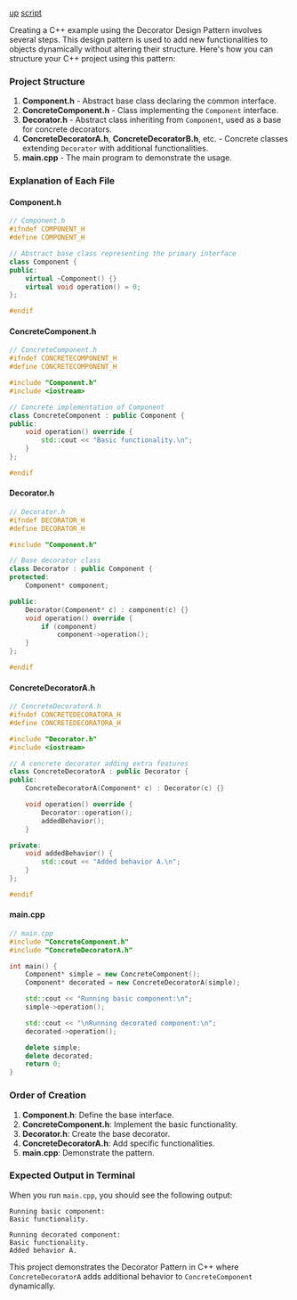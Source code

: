 [up](../README.md) [script](script/page01.md)

Creating a C++ example using the Decorator Design Pattern involves several steps. This design pattern is used to add new functionalities to objects dynamically without altering their structure. Here's how you can structure your C++ project using this pattern:

### Project Structure
1. **Component.h** - Abstract base class declaring the common interface.
2. **ConcreteComponent.h** - Class implementing the `Component` interface.
3. **Decorator.h** - Abstract class inheriting from `Component`, used as a base for concrete decorators.
4. **ConcreteDecoratorA.h**, **ConcreteDecoratorB.h**, etc. - Concrete classes extending `Decorator` with additional functionalities.
5. **main.cpp** - The main program to demonstrate the usage.

### Explanation of Each File

#### Component.h
```cpp
// Component.h
#ifndef COMPONENT_H
#define COMPONENT_H

// Abstract base class representing the primary interface
class Component {
public:
    virtual ~Component() {}
    virtual void operation() = 0;
};

#endif
```

#### ConcreteComponent.h
```cpp
// ConcreteComponent.h
#ifndef CONCRETECOMPONENT_H
#define CONCRETECOMPONENT_H

#include "Component.h"
#include <iostream>

// Concrete implementation of Component
class ConcreteComponent : public Component {
public:
    void operation() override {
        std::cout << "Basic functionality.\n";
    }
};

#endif
```

#### Decorator.h
```cpp
// Decorator.h
#ifndef DECORATOR_H
#define DECORATOR_H

#include "Component.h"

// Base decorator class
class Decorator : public Component {
protected:
    Component* component;

public:
    Decorator(Component* c) : component(c) {}
    void operation() override {
        if (component)
            component->operation();
    }
};

#endif
```

#### ConcreteDecoratorA.h
```cpp
// ConcreteDecoratorA.h
#ifndef CONCRETEDECORATORA_H
#define CONCRETEDECORATORA_H

#include "Decorator.h"
#include <iostream>

// A concrete decorator adding extra features
class ConcreteDecoratorA : public Decorator {
public:
    ConcreteDecoratorA(Component* c) : Decorator(c) {}

    void operation() override {
        Decorator::operation();
        addedBehavior();
    }

private:
    void addedBehavior() {
        std::cout << "Added behavior A.\n";
    }
};

#endif
```

#### main.cpp
```cpp
// main.cpp
#include "ConcreteComponent.h"
#include "ConcreteDecoratorA.h"

int main() {
    Component* simple = new ConcreteComponent();
    Component* decorated = new ConcreteDecoratorA(simple);

    std::cout << "Running basic component:\n";
    simple->operation();

    std::cout << "\nRunning decorated component:\n";
    decorated->operation();

    delete simple;
    delete decorated;
    return 0;
}
```

### Order of Creation
1. **Component.h**: Define the base interface.
2. **ConcreteComponent.h**: Implement the basic functionality.
3. **Decorator.h**: Create the base decorator.
4. **ConcreteDecoratorA.h**: Add specific functionalities.
5. **main.cpp**: Demonstrate the pattern.

### Expected Output in Terminal
When you run `main.cpp`, you should see the following output:
```
Running basic component:
Basic functionality.

Running decorated component:
Basic functionality.
Added behavior A.
```

This project demonstrates the Decorator Pattern in C++ where `ConcreteDecoratorA` adds additional behavior to `ConcreteComponent` dynamically.
